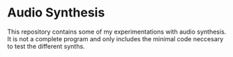 Audio Synthesis
===============
This repository contains some of my experimentations with audio synthesis.
It is not a complete program and only includes the minimal code neccesary
to test the different synths.
